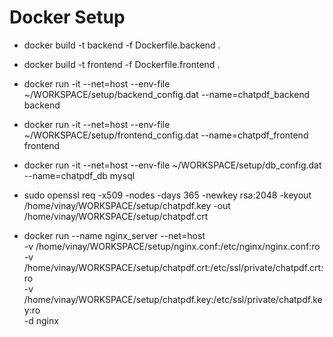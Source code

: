 # Docker Setup
- docker build -t  backend -f Dockerfile.backend .
- docker build -t  frontend -f Dockerfile.frontend .

- docker run -it --net=host --env-file ~/WORKSPACE/setup/backend_config.dat --name=chatpdf_backend backend
- docker run -it --net=host --env-file ~/WORKSPACE/setup/frontend_config.dat --name=chatpdf_frontend frontend
- docker run -it --net=host --env-file ~/WORKSPACE/setup/db_config.dat --name=chatpdf_db mysql

- sudo openssl req -x509 -nodes -days 365 -newkey rsa:2048 -keyout /home/vinay/WORKSPACE/setup/chatpdf.key -out /home/vinay/WORKSPACE/setup/chatpdf.crt
- docker run --name nginx_server --net=host \
-v /home/vinay/WORKSPACE/setup/nginx.conf:/etc/nginx/nginx.conf:ro \
-v /home/vinay/WORKSPACE/setup/chatpdf.crt:/etc/ssl/private/chatpdf.crt:ro \
-v /home/vinay/WORKSPACE/setup/chatpdf.key:/etc/ssl/private/chatpdf.key:ro \
-d nginx
